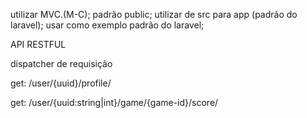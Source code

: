 utilizar MVC.(M-C);
padrão public;
utilizar de src para app (padrão do laravel);
usar como exemplo padrão do laravel;

API RESTFUL

dispatcher de requisição

get: /user/{uuid}/profile/

get: /user/{uuid:string|int}/game/{game-id}/score/
